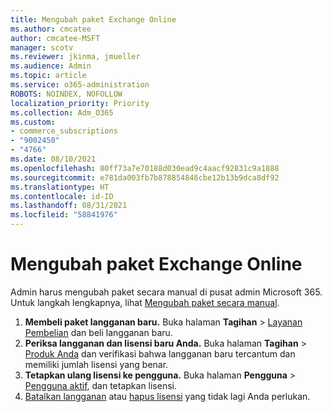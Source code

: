```yaml
---
title: Mengubah paket Exchange Online
ms.author: cmcatee
author: cmcatee-MSFT
manager: scotv
ms.reviewer: jkinma, jmueller
ms.audience: Admin
ms.topic: article
ms.service: o365-administration
ROBOTS: NOINDEX, NOFOLLOW
localization_priority: Priority
ms.collection: Adm_O365
ms.custom:
- commerce_subscriptions
- "9002450"
- "4766"
ms.date: 08/10/2021
ms.openlocfilehash: 80ff73a7e70188d030ead9c4aacf92831c9a1888
ms.sourcegitcommit: e781da003fb7b878854846cbe12b13b9dca8df92
ms.translationtype: HT
ms.contentlocale: id-ID
ms.lasthandoff: 08/31/2021
ms.locfileid: "58841976"
---
```

# <a name="change-exchange-online-plans"></a>Mengubah paket Exchange Online

Admin harus mengubah paket secara manual di pusat admin Microsoft 365. Untuk langkah lengkapnya, lihat [Mengubah paket secara manual](https://docs.microsoft.com/microsoft-365/commerce/subscriptions/change-plans-manually).

1. **Membeli paket langganan baru.** Buka halaman **Tagihan** > [Layanan Pembelian](https://go.microsoft.com/fwlink/p/?linkid=868433) dan beli langganan baru.
2. **Periksa langganan dan lisensi baru Anda.** Buka halaman **Tagihan** > [Produk Anda](https://go.microsoft.com/fwlink/p/?linkid=842054) dan verifikasi bahwa langganan baru tercantum dan memiliki jumlah lisensi yang benar.
3. **Tetapkan ulang lisensi ke pengguna.** Buka halaman **Pengguna** > [Pengguna aktif](https://go.microsoft.com/fwlink/p/?linkid=834822), dan tetapkan lisensi.
4. [Batalkan langganan](https://docs.microsoft.com/microsoft-365/commerce/subscriptions/cancel-your-subscription) atau [hapus lisensi](https://docs.microsoft.com/microsoft-365/commerce/licenses/buy-licenses) yang tidak lagi Anda perlukan.